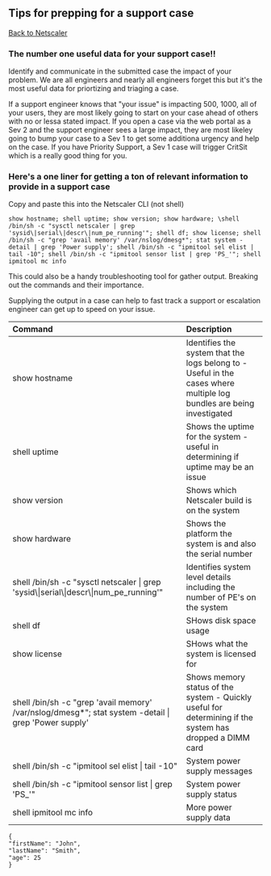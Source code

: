 ## Tips for prepping for a support case
[Back to Netscaler](netscaler.md)

### The number one useful data for your support case!!
Identify and communicate in the submitted case the impact of your problem.  We are all engineers and nearly all engineers forget this but it's the most useful data for priortizing and triaging a case.

If a support engineer knows that "your issue" is impacting 500, 1000, all of your users, they are most likely going to start on your case ahead of others with no or lessa stated impact.  If you open a case via the web portal as a Sev 2 and the support engineer sees a large impact, they are most likeley going to bump your case to a Sev 1 to get some additiona urgency and help on the case.  If you have Priority Support, a Sev 1 case will trigger CritSit which is a really good thing for you.

### Here's a one liner for getting a ton of relevant information to provide in a support case
Copy and paste this into the Netscaler CLI (not shell)

```	
show hostname; shell uptime; show version; show hardware; \shell /bin/sh -c "sysctl netscaler | grep 'sysid\|serial\|descr\|num_pe_running'"; shell df; show license; shell /bin/sh -c "grep 'avail memory' /var/nslog/dmesg*"; stat system -detail | grep 'Power supply'; shell /bin/sh -c "ipmitool sel elist | tail -10"; shell /bin/sh -c "ipmitool sensor list | grep 'PS_'"; shell ipmitool mc info
```

This could also be a handy troubleshooting tool for gather output.  Breaking out the commands and their importance.

Supplying the output in a case can help to fast track a support or escalation engineer can get up to speed on your issue.

| Command						| Description 								|
| :---           				| :----   									|
| show hostname  				| Identifies the system that the logs belong to - Useful in the cases where multiple log bundles are being investigated | 
| 	shell uptime 				| Shows the uptime for the system - useful in determining if uptime may be an issue |
| 	show version 				| Shows which Netscaler build is on the system |
| 	show hardware 				| Shows the platform the system is and also the serial number			|
| 	shell /bin/sh -c "sysctl netscaler &#124; grep 'sysid&#92;&#124;serial&#92;&#124;descr&#92;&#124;num_pe_running'" |	Identifies system level details including the number of PE's on the system		|
|	shell df 					|	SHows disk space usage		|
|	show license 				|	SHows what the system is licensed for		|
|	shell /bin/sh -c "grep 'avail memory' /var/nslog/dmesg*"; stat system -detail &#124; grep 'Power supply' | Shows memory status of the system - Quickly useful for determining if the system has dropped a DIMM card		|
|	shell /bin/sh -c "ipmitool sel elist &#124; tail -10" |	System power supply messages		|
|	shell /bin/sh -c "ipmitool sensor list &#124; grep 'PS_'" |	System power supply status		|
|	shell ipmitool mc info 		|	More power supply data		|
	



	{
	"firstName": "John",
	"lastName": "Smith",
	"age": 25
	}
